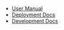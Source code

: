 - [User Manual](https://github.com/bwoody3142/FullCourtAnalytics/blob/master/Documentation/User.md)
- [Deployment Docs](https://github.com/bwoody3142/FullCourtAnalytics/blob/master/Documentation/Deployment.md)
- [Development Docs](https://github.com/bwoody3142/FullCourtAnalytics/blob/master/Documentation/Development.md)
